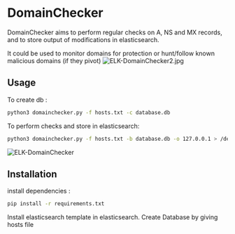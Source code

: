 # DomainChecker
DomainChecker aims to perform regular checks on A, NS and MX records, and to store output of modifications in elasticsearch.

It could be used to monitor domains for protection or hunt/follow known malicious domains (if they pivot)
![ELK-DomainChecker2.jpg](https://zobec.fr/images/ELK-DomainChecker2.jpg)

## Usage
To create db :
```bash
python3 domainchecker.py -f hosts.txt -c database.db
```

To perform checks and store in elasticsearch:
```bash
python3 domainchecker.py -f hosts.txt -b database.db -o 127.0.0.1 > /dev/null
```
![ELK-DomainChecker](https://zobec.fr/images/ELK-DomainChecker.jpg)

## Installation
install dependencies :
```bash
pip install -r requirements.txt
```
Install elasticsearch template in elasticsearch.
Create Database by giving hosts file
